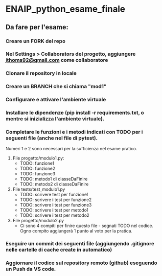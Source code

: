 # ENAIP_python_esame_finale

## Da fare per l'esame:
### Creare un FORK del repo
### Nel Settings > Collaborators del progetto, aggiungere jthoma92@gmail.com come collaboratore
### Clonare il repository in locale
### Creare un BRANCH che si chiama "mod1"
### Configurare e attivare l'ambiente virtuale
### Installare le dipendenze (pip install -r requirements.txt, o mentre si inizializza l'ambiente virtuale).
### Completare le funzioni e i metodi indicati con TODO per i seguenti file (anche nel file di pytest).
Numeri 1 e 2 sono necessari per la sufficienza nel esame pratico. 
  1. File progetto/modulo1.py:
     - TODO: funzione1
     - TODO: funzione2
     - TODO: funzione3
     - TODO: metodo1 di classeDaFinire
     - TODO: metodo2 di classeDaFinire
  2. File tests/test_modulo1.py
     - TODO: scrivere test per funzione1
     - TODO: scrivere i test per funzione2
     - TODO: scrivere i test per funzione3
     - TODO: scrivere i test per metodo1
     - TODO: scrivere i test per metodo2
  3. File progetto/modulo2.py
     - Ci sono 4 compiti per finire questo file - segnati TODO nel codice. Ogno compito aggiungerà 1 punto al voto per la pratica. 
### Eseguire un commit dei seguenti file (aggiungendo .gitignore nelle cartelle di cache create in automatico)
### Aggiornare il codice sul repository remoto (github) eseguendo un Push da VS code. 
